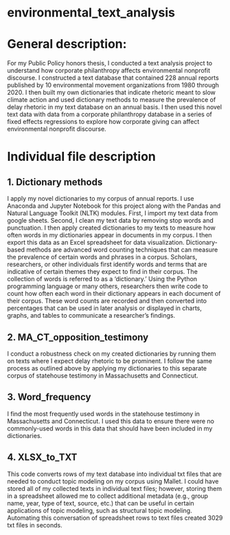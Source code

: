 # environmental_text_analysis
# General description:
For my Public Policy honors thesis, I conducted a text analysis project to understand how corporate
philanthropy affects environmental nonprofit discourse. I constructed a text database
that contained 228 annual reports published by 10 environmental movement organizations
from 1980 through 2020. I then built my own dictionaries that indicate rhetoric meant to
slow climate action and used dictionary methods to measure the prevalence of delay rhetoric
in my text database on an annual basis. I then used this novel text data with data
from a corporate philanthropy database in a series of fixed effects regressions to explore
how corporate giving can affect environmental nonprofit discourse.

# Individual file description
## 1. Dictionary methods
I apply my novel dictionaries to my corpus of annual reports. I use Anaconda and Jupyter Notebook
for this project along with the Pandas and Natural Language Toolkit (NLTK) modules. First, I import
my text data from google sheets. Second, I clean my text data by removing stop words and punctuation.
I then apply created dictionaries to my texts to measure how often words in my dictionaries appear
in documents in my corpus. I then export this data as an Excel spreadsheet for data visualization.
Dictionary-based methods are advanced word counting techniques that can measure the prevalence of
certain words and phrases in a corpus. Scholars, researchers, or other individuals first identify
words and terms that are indicative of certain themes they expect to find in their corpus. The
collection of words is referred to as a ‘dictionary.’ Using the Python programming language or
many others, researchers then write code to count how often each word in their dictionary appears
in each document of their corpus. These word counts are recorded and then converted into percentages
that can be used in later analysis or displayed in charts, graphs, and tables to communicate a
researcher’s findings. 

## 2. MA_CT_opposition_testimony
I conduct a robustness check on my created dictionaries by running them on texts where I expect
delay rhetoric to be prominent. I follow the same process as outlined above by applying my dictionaries to
this separate corpus of statehouse testimony in Massachusetts and Connecticut.
  
## 3. Word_frequency
I find the most frequently used words in the statehouse testimony in Massachusetts and Connecticut. I used this
data to ensure there were no commonly-used words in this data that should have been included in my dictionaries.
  
## 4. XLSX_to_TXT
This code converts rows of my text database into individual txt files that are needed to conduct topic modeling
on my corpus using Mallet. I could have stored all of my collected texts in individual text files; however, storing
them in a spreadsheet allowed me to collect additional metadata (e.g., group name, year, type of text, source, etc.)
that can be useful in certain applications of topic modeling, such as structural topic modeling. Automating this
conversation of spreadsheet rows to text files created 3029 txt files in seconds. 

